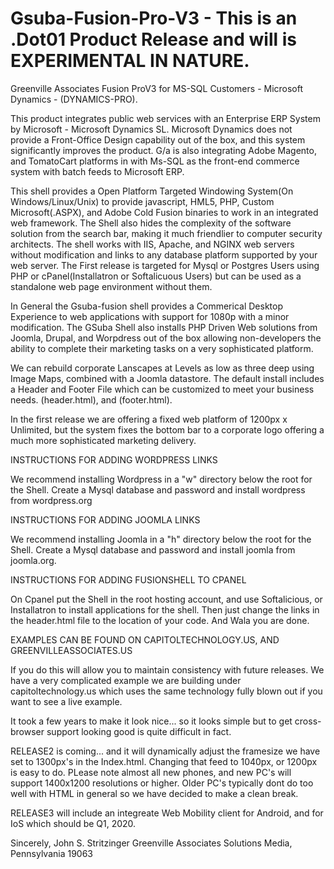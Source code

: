 # Gsuba-Fusion-Pro-V3 - This is an .Dot01 Product Release and will is EXPERIMENTAL IN NATURE.

Greenville Associates Fusion ProV3 for MS-SQL Customers - Microsoft Dynamics - (DYNAMICS-PRO).

This product integrates public web services with an Enterprise ERP System by Microsoft - Microsoft Dynamics SL.
Microsoft Dynamics does not provide a Front-Office Design capability out of the box, and this system significantly
improves the product. G/a is also integrating Adobe Magento, and TomatoCart platforms in with Ms-SQL as the front-end
commerce system with batch feeds to Microsoft ERP.

This shell provides a Open Platform Targeted Windowing System(On Windows/Linux/Unix) to provide javascript, HML5, PHP, Custom Microsoft(.ASPX), and Adobe Cold Fusion binaries to work in an integrated web framework. The Shell also hides the complexity of the software solution from the search bar, making it much friendlier to computer security architects. The shell works with IIS, Apache, and NGINX web servers without modification and links to any database platform supported by your web server. The First release
is targeted for Mysql or Postgres Users using PHP or cPanel(Installatron or Softalicuous Users) but can be used as a standalone web page environment without them.

In General the Gsuba-fusion shell provides a Commerical Desktop Experience to web applications with support for 1080p with a minor modification. The GSuba Shell also installs PHP Driven Web solutions from Joomla, Drupal, and Worpdress out of the box allowing non-developers the ability to complete their marketing tasks on a very sophisticated platform.

We can rebuild corporate Lanscapes at Levels as low as three deep using Image Maps, combined with a Joomla datastore. The default install includes a Header and Footer File which can be customized to meet your business needs. (header.html), and (footer.html).

In the first release we are offering a fixed web platform of 1200px x Unlimited, but the system fixes the bottom bar to a corporate logo offering a much more sophisticated marketing delivery.

INSTRUCTIONS FOR ADDING WORDPRESS LINKS

We recommend installing Wordpress in a "w" directory below the root for the Shell. Create a Mysql database and password and install wordpress from wordpress.org

INSTRUCTIONS FOR ADDING JOOMLA LINKS

We recommend installing Joomla in a "h" directory below the root for the Shell. Create a Mysql database and password and install joomla from joomla.org.

INSTRUCTIONS FOR ADDING FUSIONSHELL TO CPANEL

On Cpanel put the Shell in the root hosting account, and use Softalicious, or Installatron to install applications for the shell. Then just change the links in the header.html file to the location of your code. And Wala you are done.

EXAMPLES CAN BE FOUND ON CAPITOLTECHNOLOGY.US, AND GREENVILLEASSOCIATES.US

If you do this will allow you to maintain consistency with future releases. We have a very complicated example we are building under capitoltechnology.us which uses the same technology fully blown out if you want to see a live example.

It took a few years to make it look nice... so it looks simple but to get cross-browser support looking good is quite difficult in fact.

RELEASE2 is coming... and it will dynamically adjust the framesize we have set to 1300px's in the Index.html. Changing that feed to 1040px, or 1200px is easy to do. PLease note almost all new phones, and new PC's will support 1400x1200 resolutions or higher. Older PC's typically dont do too well with HTML in general so we have decided to make a clean break.

RELEASE3 will include an integreate Web Mobility client for Android, and for IoS which should be Q1, 2020.

Sincerely,
John S. Stritzinger
Greenville Associates Solutions
Media, Pennsylvania 19063
